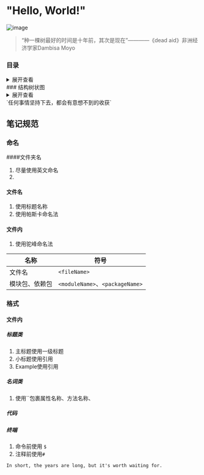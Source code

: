 # "Hello, World!"
![image](https://img.shields.io/badge/author-ine-green.svg)
> “种一棵树最好的时间是十年前，其次是现在”————《dead aid》非洲经济学家Dambisa Moyo

### 目录

<details>
  <summary>展开查看</summary>
  <pre>
    <code>
├── Web Language
│   ├── HTML
│   ├── CSS
│   └── JavaScript\
│       ├── Javascript
│       │   ├── JavaScript基础
│       │   ├── JavaScript原理
│       │   ├── Object对象
│       │   ├── Array对象
│       │   ├── console
│       │   ├── Data对象
│       │   ├── error对象
│       │   ├── Function
│       │   ├── error对象
│       │   └── ...
│       ├── ES6
│       │   ├── class
│       │   ├── Decorator
│       │   ├── Iterator
│       │   ├── Promise
│       │   ├── Set数据结构
│       │   ├── SUMMARY
│       │   └── ...
│       └── Frame
│           ├── Component
│           │   ├── d3
│           │   ├── eCharts
│           │   ├── jQuery
│           │   └── ...
│           ├── Family
│           │   ├── ReactFamily
│           │   │   ├── AntDesign
│           │   │   ├── React
│           │   │   ├── ReactNative
│           │   │   ├── Redux
│           │   │   └── Router
│           │   ├── VueFamily
│           │   │   ├── Element
│           │   │   ├── Vue
│           │   │   └── VueX
│           │   └── ...
│           └── Node.js
│               ├── module
│               ├── npm
│               ├── node_module
│               │   ├── babel
│               │   ├── ESLint
│               │   ├── webpack
│               │   ├── yarn
│               │   └── ...
│               ├── Unit Testing Tool
│               └── ...
├── Net
│   ├── Ajax
│   ├── http/https
│   └── ...
├── Tool
│   ├── IDE
│   │   ├── Atom
│   │   ├── subelimeText
│   │   ├── VSCode
│   │   └── ...
│   ├── VersionControlTool
│   │   ├── git
│   │   └── svn
│   ├── Homebrew
│   ├── Linux
│   ├── Mackdown
│   └── ...
└── ...
    </code>
  </pre>
</details>
### 结构树状图

<details>
  <summary>展开查看</summary>
  <pre>
    <code>
    	```mermaid
    	graph LR
    	0(Tool)
      1(Program)
      A(web)
      B[HTML]
      C[CSS]
      D[JavaScript]
      H[Net]
      storehouse --> git
      storehouse --> svn
      iDEA --> VisualStudioCode
      iDEA --> WebStorm
      iDEA --> SublimeText
      iDEA --> Atom
      iDEA --> HBuilder
      iDEA --> Dreamweaver
      A --> B
      A --> C
      A --> D
      A --> H
      C --> Less
      C --> Sass
      D --> JavaScript基础
      D --> ES6
      D --> 框架
      D --> Node.js
      D --> 前端单元测试
      ES6 --> let和const
      ES6 --> Promise对象
      ES6 --> Set和Map数据类型
      框架 --> React
      框架 --> Vue
      框架 --> Angular
      框架 --> 其他框架
      Node.js --> node
      Node.js --> npm
      H --> http
      1 --> DesignPatterns设计模式
      1 --> DataStructure数据结构
      ```
    </code>
  </pre>
</details>
`任何事情坚持下去，都会有意想不到的收获`

## 笔记规范

### 命名

####文件夹名

1. 尽量使用英文命名
2. 

#### 文件名

1. 使用标题名称
2. 使用帕斯卡命名法

#### 文件内

1. 使用驼峰命名法

| 名称           | 符号         |
| -------------- | ------------ |
| 文件名         | `<fileName>` |
| 模块包、依赖包 | `<moduleName>`、`<packageName>` |



### 格式

#### 文件内

##### 标题类

1. 主标题使用一级标题
2. 小标题使用引用
3. Example使用引用

##### 名词类

1. 使用``包裹属性名称、方法名称、

##### 代码

##### 终端

1. 命令前使用 `$`
2. 注释前使用`#`



`In short, the years are long, but it's worth waiting for.`

